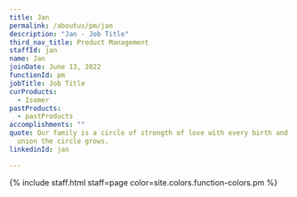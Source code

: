 ```yaml
---
title: Jan
permalink: /aboutus/pm/jan
description: "Jan - Job Title"
third_nav_title: Product Management
staffId: jan
name: Jan
joinDate: June 13, 2022
functionId: pm
jobTitle: Job Title
curProducts:
  - Isomer
pastProducts:
  - pastProducts
accomplishments: ""
quote: Our family is a circle of strength of love with every birth and every
  union the circle grows.
linkedinId: jan

---
```


{% include staff.html staff=page color=site.colors.function-colors.pm %}
